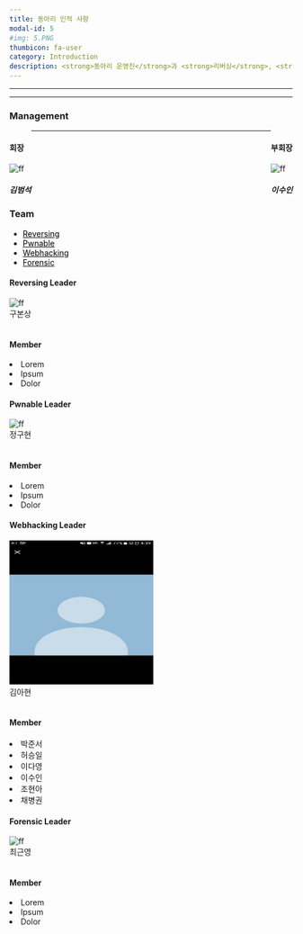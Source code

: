 ```yaml
---
title: 동아리 인적 사항
modal-id: 5
#img: 5.PNG
thumbicon: fa-user
category: Introduction
description: <strong>동아리 운영진</strong>과 <strong>리버싱</strong>, <strong>포너블</strong>, <strong>웹 해킹</strong> 그리고 <strong>포렌식 <br>팀원 소개</strong>
---
```


<hr><hr>

<div>
    <div>
        <h3>Management</h3>
    </div>
        <div style="float:left; display:block">
            <h4>회장</h4>
            <img src="https://user-images.githubusercontent.com/48669011/82747849-2a83d100-9dd8-11ea-8c62-7ebb049ad838.png" alt="ff" width=256 height=256 />
            <h5>김범석</h5>
        </div>
        <div style="float:right; display:block">
            <h4>부회장</h4>
            <img src="https://user-images.githubusercontent.com/48669011/82747855-38395680-9dd8-11ea-9595-32ed66c7b1c5.jpg" alt="ff" width=256 height=256 />
            <h5>이수인</h5>
        </div>
</div>

<hr>

<div>
    <div>
        <h3 style="clear: both">Team</h3>
    </div>
    <div class="container" style="clear:both; width:inherit">
    	<ul class="nav nav-tabs">
    		<li class="active"><a data-toggle="tab" href="#home" style="color: #000;">Reversing</a></li>
    		<li><a data-toggle="tab" href="#menu1" style="color: #000;">Pwnable</a></li>
    		<li><a data-toggle="tab" href="#menu2" style="color: #000;">Webhacking</a></li>
    		<li><a data-toggle="tab" href="#menu3" style="color: #000;">Forensic</a></li>
    	</ul>
    	<div class="tab-content">
    		<div id="home" class="tab-pane fade in active">
    			<h4>Reversing Leader</h4>
                <img src="/img/team/1.jpg" alt="ff" width=256 height=256 />
    			<div>구본상</div>
                <br>
                <h4>Member</h4>
                <li>Lorem</li>
                <li>Ipsum</li>
                <li>Dolor</li>
    		</div>
    		<div id="menu1" class="tab-pane fade">
    			<h4>Pwnable Leader</h4>
                <img src="/img/team/2.jpg" alt="ff" width=256 height=256 />
                <div>정구현</div>
                <br>
    			<h4>Member</h4>
                <li>Lorem</li>
                <li>Ipsum</li>
                <li>Dolor</li>
    		</div>
    		<div id="menu2" class="tab-pane fade">
    			<h4>Webhacking Leader</h4>
                <img src="/img/team/4.jpg" alt="ff" width=256 height=256 />
                <div>김아현</div>
                <br>
    			<h4>Member</h4>
                <li>박준서</li>
                <li>허승일</li>
                <li>이다영</li>
                <li>이수인</li>
                <li>조현아</li>
                <li>채병권</li>
    		</div>
    		<div id="menu3" class="tab-pane fade">
    			<h4>Forensic Leader</h4>
                <img src="https://user-images.githubusercontent.com/48669011/82747831-fad4c900-9dd7-11ea-8332-1bb271d63cbb.jpg" alt="ff" width=256 height=256 />
                <div>최근영</div>
                <br>
    			<h4>Member</h4>
                <li>Lorem</li>
                <li>Ipsum</li>
                <li>Dolor</li>
    		</div>
    	</div>
    </div>
</div>
